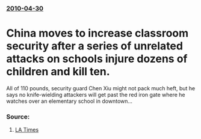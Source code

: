 ### [2010-04-30](/news/2010/04/30/index.md)

# China moves to increase classroom security after a series of unrelated attacks on schools injure dozens of children and kill ten. 

All of 110 pounds, security guard Chen Xiu might not pack much heft, but he says no knife-wielding attackers will get past the red iron gate where he watches over an elementary school in downtown...


### Source:

1. [LA Times](http://www.latimes.com/news/nationworld/nation/la-fg--china-stabbings-20100501,0,1982257.story)
